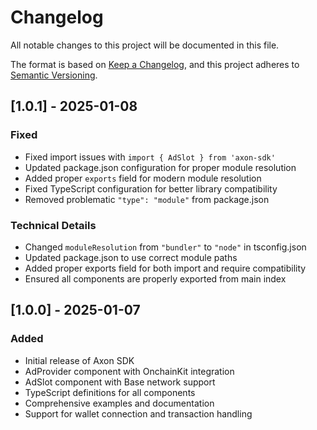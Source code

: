 # Changelog

All notable changes to this project will be documented in this file.

The format is based on [Keep a Changelog](https://keepachangelog.com/en/1.0.0/),
and this project adheres to [Semantic Versioning](https://semver.org/spec/v2.0.0.html).

## [1.0.1] - 2025-01-08

### Fixed
- Fixed import issues with `import { AdSlot } from 'axon-sdk'`
- Updated package.json configuration for proper module resolution
- Added proper `exports` field for modern module resolution
- Fixed TypeScript configuration for better library compatibility
- Removed problematic `"type": "module"` from package.json

### Technical Details
- Changed `moduleResolution` from `"bundler"` to `"node"` in tsconfig.json
- Updated package.json to use correct module paths
- Added proper exports field for both import and require compatibility
- Ensured all components are properly exported from main index

## [1.0.0] - 2025-01-07

### Added
- Initial release of Axon SDK
- AdProvider component with OnchainKit integration
- AdSlot component with Base network support
- TypeScript definitions for all components
- Comprehensive examples and documentation
- Support for wallet connection and transaction handling
